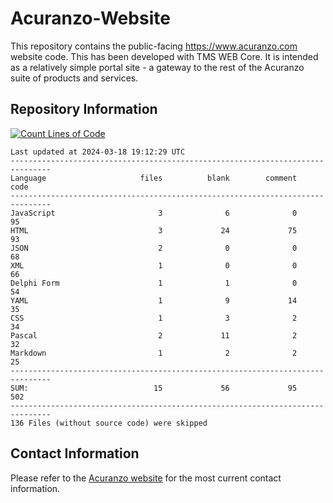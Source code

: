 # Acuranzo-Website
This repository contains the public-facing https://www.acuranzo.com website code. This has been developed with TMS WEB Core. It is intended as a relatively simple portal site - a gateway to the rest of the Acuranzo suite of products and services. 

## Repository Information
[![Count Lines of Code](https://github.com/lanboss-ltd/Acuranzo-Website/actions/workflows/main.yml/badge.svg)](https://github.com/lanboss-ltd/Acuranzo-Website/actions/workflows/main.yml)
<!--CLOC-START -->
```
Last updated at 2024-03-18 19:12:29 UTC
-------------------------------------------------------------------------------
Language                     files          blank        comment           code
-------------------------------------------------------------------------------
JavaScript                       3              6              0             95
HTML                             3             24             75             93
JSON                             2              0              0             68
XML                              1              0              0             66
Delphi Form                      1              1              0             54
YAML                             1              9             14             35
CSS                              1              3              2             34
Pascal                           2             11              2             32
Markdown                         1              2              2             25
-------------------------------------------------------------------------------
SUM:                            15             56             95            502
-------------------------------------------------------------------------------
136 Files (without source code) were skipped
```
<!--CLOC-END-->

## Contact Information
Please refer to the [Acuranzo website](https://www.acuranzo.com) for the most current contact information.
